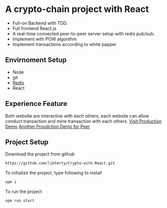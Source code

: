 # A crypto-chain project with React

- Full-on Backend with TDD.
- Full frontend React.js
- A real-time connected peer-to-peer server setup with redis pub/sub.
- Implement with POW algorithm
- Implement transactions according to white papper

## Envirnoment Setup

- Node
- git
- [Redis](https://medium.com/@petehouston/install-and-config-redis-on-mac-os-x-via-homebrew-eb8df9a4f298)
- React

## Experience Feature

Both website are interactive with each others, each website can allow conduct transaction and mine transaction with each others.
[Visit Production Demo](https://boiling-waters-75836.herokuapp.com)
[Another Proudction Demo for Peer](https://warm-mountain-52007.herokuapp.com)

## Project Setup

Download the project from github
```bash
https://github.com/libterty/Crypto-with-React.git
```

To initialize the project, type following to install
```bash
npm i
```

To run the project
```bash
npm run start
```


